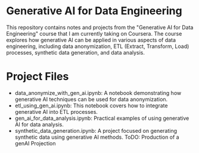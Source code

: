 # Generative AI for Data Engineering
This repository contains notes and projects from the "Generative AI for Data Engineering" course that I am currently taking on Coursera. The course explores how generative AI can be applied in various aspects of data engineering, including data anonymization, ETL (Extract, Transform, Load) processes, synthetic data generation, and data analysis.

# Project Files
* data_anonymize_with_gen_ai.ipynb: A notebook demonstrating how generative AI techniques can be used for data anonymization.
* etl_using_gen_ai.ipynb: This notebook covers how to integrate generative AI into ETL processes.
* gen_ai_for_data_analysis.ipynb: Practical examples of using generative AI for data analysis.
* synthetic_data_generation.ipynb: A project focused on generating synthetic data using generative AI methods.
ToDO: Production of a genAI Projection
